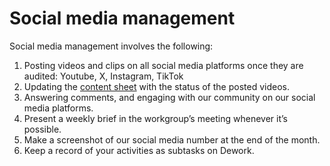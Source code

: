 # Social media management

Social media management involves the following:

1. Posting videos and clips on all social media platforms once they are audited: Youtube, X, Instagram, TikTok
2. Updating the [content sheet](https://docs.google.com/spreadsheets/d/1xqbs48KnfMBY\_NgMp\_Vo48dHrkEpr\_bCM0KfL7x7z4k/edit?usp=sharing) with the status of the posted videos.
3. Answering comments, and engaging with our community on our social media platforms.
4. Present a weekly brief in the workgroup’s meeting whenever it’s possible.
5. Make a screenshot of our social media number at the end of the month.
6. Keep a record of your activities as subtasks on Dework.
